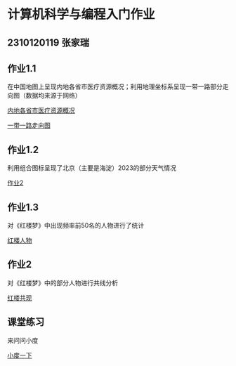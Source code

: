 # 计算机科学与编程入门作业
## 2310120119  张家瑞
## 作业1.1

在中国地图上呈现内地各省市医疗资源概况；利用地理坐标系呈现一带一路部分走向图（数据均来源于网络）

[内地各省市医疗资源概况](https://Rjz0415.github.io/map-China.html)

[一带一路走向图](https://Rjz0415.github.io/geo-world.html)


## 作业1.2

利用组合图标呈现了北京（主要是海淀）2023的部分天气情况

[作业2](https://Rjz0415.github.io/weather-Beijing.html)

## 作业1.3

对《红楼梦》中出现频率前50名的人物进行了统计

[红楼人物](https://Rjz0415.github.io/honglou.html)

## 作业2

对《红楼梦》中的部分人物进行共线分析

[红楼共现](https://Rjz0415.github.io/hlgx.html)

## 课堂练习

来问问小度

[小度一下](https://rjz0415.github.io/askxiaodu.html)
